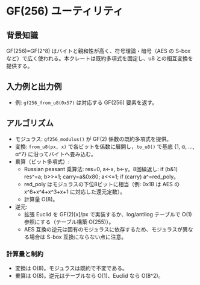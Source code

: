 # GF(256) ユーティリティ

## 背景知識
GF(256)=GF(2^8) はバイトと親和性が高く、符号理論・暗号（AES の S-box など）で広く使われる。本クレートは既約多項式を固定し、u8 との相互変換を提供する。

## 入力例と出力例
- 例: `gf256_from_u8(0x57)` は対応する GF(256) 要素を返す。

## アルゴリズム
- モジュラス: `gf256_modulus()` が GF(2) 係数の既約多項式を提供。
- 変換: `from_u8(px, x)` で各ビットを係数に展開し，`to_u8()` で基底 {1, α, ..., α^7} に沿ってバイトへ畳み込む。
- 乗算（ビット多項式）:
	- Russian peasant 乗算法: res=0, a←x, b←y。8回繰返し: if (b&1) res^=a; b>>=1; carry=a&0x80; a<<=1; if (carry) a^=red_poly。
	- red_poly はモジュラスの下位8ビットに相当（例: 0x1B は AES の x^8+x^4+x^3+x+1 に対応した還元定数）。
	- 計算量 O(8)。
- 逆元:
	- 拡張 Euclid を GF(2)[x]/px で実装するか、log/antilog テーブルで O(1) 参照にする（テーブル構築 O(255)）。
	- AES 互換の逆元は固有のモジュラスに依存するため、モジュラスが異なる場合は S-box 互換にならない点に注意。

### 計算量と制約
- 変換は O(8)。モジュラスは既約で不変である。
 - 乗算は O(8)。逆元はテーブルなら O(1)、Euclid なら O(8^2)。
